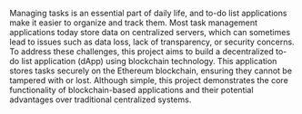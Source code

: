 Managing tasks is an essential part of daily life, and to-do list applications make it easier to organize and track them. Most task management applications today store data on centralized servers, which can sometimes lead to issues such as data loss, lack of transparency, or security concerns. To address these challenges, this project aims to build a decentralized to-do list application (dApp) using blockchain technology. This application stores tasks securely on the Ethereum blockchain, ensuring they cannot be tampered with or lost. Although simple, this project demonstrates the core functionality of blockchain-based applications and their potential advantages over traditional centralized systems.
